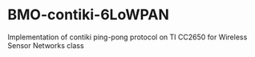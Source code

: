 # BMO-contiki-6LoWPAN
Implementation of contiki ping-pong protocol on TI CC2650 for Wireless Sensor Networks class
